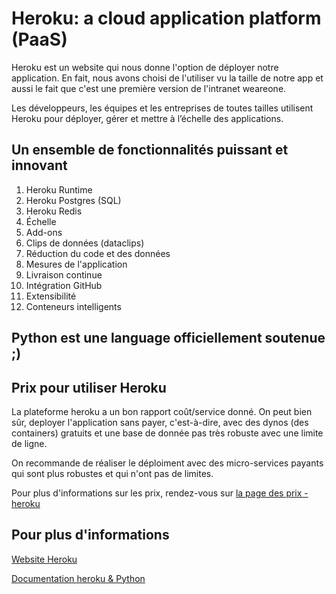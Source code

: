 # Heroku: a cloud application platform (PaaS)

Heroku est un website qui nous donne l'option de déployer notre application. 
En fait, nous avons choisi de l'utiliser vu la taille de notre app et aussi le fait que c'est une première version de
l'intranet weareone. 

Les développeurs, les équipes et les entreprises de toutes tailles utilisent Heroku pour déployer, gérer et mettre à l’échelle des applications.

## Un ensemble de fonctionnalités puissant et innovant
1. Heroku Runtime
2. Heroku Postgres (SQL)
3. Heroku Redis
4. Échelle
5. Add-ons
6. Clips de données (dataclips)
7. Réduction du code et des données
8. Mesures de l'application
9. Livraison continue
10. Intégration GitHub
11. Extensibilité
12. Conteneurs intelligents

## Python est une language officiellement soutenue ;)

## Prix pour utiliser Heroku
La plateforme heroku a  un bon rapport coût/service donné. On peut bien sûr, deployer l'application sans payer, c'est-à-dire, avec des dynos (des containers) gratuits
et une base de donnée pas très robuste avec une limite de ligne.

On recommande de réaliser le déploiment avec des micro-services payants qui sont plus robustes et qui n'ont pas de limites.

Pour  plus d'informations sur les prix, rendez-vous sur [la page des prix - heroku](https://www.heroku.com/pricing)

## Pour plus d'informations

[Website Heroku](https://www.heroku.com/)

[Documentation heroku & Python](https://devcenter.heroku.com/categories/python-support)


